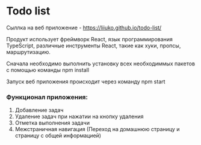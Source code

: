 # Todo list

Сыллка на веб приложение - https://liiuko.github.io/todo-list/

Продукт использует фреймворк React, язык программирования TypeScript, различные инструменты React, такие как хуки, пропсы, маршрутизацию.

Сначала необходимо выполнить установку всех необходиммых пакетов с помощью команды npm install

Запуск веб приложения происходит через команду npm start

### Функционал приложения:
1) Добавление задач
2) Удаление задач при нажатии на кнопку удаления
3) Отметка выполнения задачи
4) Межстраничная навигация (Переход на домашнюю страницу и страницу с общей информацией)
